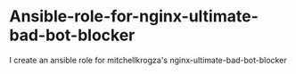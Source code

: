 # Ansible-role-for-nginx-ultimate-bad-bot-blocker
I create an ansible role for mitchellkrogza's nginx-ultimate-bad-bot-blocker
